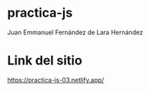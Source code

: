 # practica-js

Juan Emmanuel Fernández de Lara Hernández

# Link del sitio

https://practica-js-03.netlify.app/
